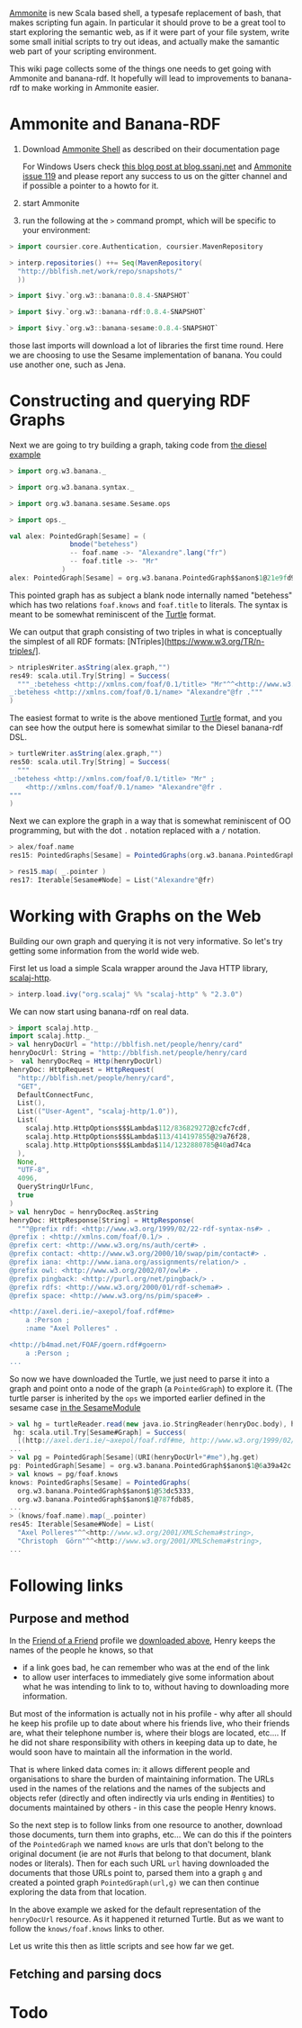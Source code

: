 [Ammonite](http://ammonite.io/) is new Scala based shell, a typesafe replacement of bash, that makes scripting fun again. In particular it should prove to be a great tool to start exploring the semantic web, as if it were part of your file system, write some small initial scripts to try out ideas, and actually make the samantic web part of your scripting environment.

 This wiki page collects some of the things one needs to get going with Ammonite and banana-rdf.  It hopefully will lead to improvements to banana-rdf to make working in Ammonite easier. 

# Ammonite and Banana-RDF

1) Download [Ammonite Shell](http://ammonite.io/#Ammonite-Shell) as described on their documentation page
  
   For Windows Users check [this blog post at blog.ssanj.net](http://blog.ssanj.net/posts/2016-02-24-running-ammonite-on-windows-with-conemu.html) and [Ammonite issue 119](https://github.com/lihaoyi/Ammonite/issues/119) and please report any success to us on the gitter channel and if possible a pointer to a howto for it.

2) start Ammonite 

3) run the following at the `>` command prompt, which will be
specific to your environment:

```scala
> import coursier.core.Authentication, coursier.MavenRepository

> interp.repositories() ++= Seq(MavenRepository(
  "http://bblfish.net/work/repo/snapshots/"
  ))

> import $ivy.`org.w3::banana:0.8.4-SNAPSHOT`

> import $ivy.`org.w3::banana-rdf:0.8.4-SNAPSHOT`

> import $ivy.`org.w3::banana-sesame:0.8.4-SNAPSHOT`

```

those last imports will download a lot of libraries the first time round. Here we are
choosing to use the Sesame implementation of banana. You could use another one, such as
Jena.

# Constructing and querying RDF Graphs

Next we are going to try building a graph, taking code from [the diesel example](https://github.com/banana-rdf/banana-rdf/blob/series/0.8.x/rdf-test-suite/shared/src/main/scala/org/w3/banana/diesel/DieselGraphConstructTest.scala) 

```scala
> import org.w3.banana._

> import org.w3.banana.syntax._

> import org.w3.banana.sesame.Sesame.ops

> import ops._

val alex: PointedGraph[Sesame] = (
               bnode("betehess")
               -- foaf.name ->- "Alexandre".lang("fr")
               -- foaf.title ->- "Mr"
             )
alex: PointedGraph[Sesame] = org.w3.banana.PointedGraph$$anon$1@21e9fd9e
```

This pointed graph has as subject a blank node internally named "betehess" which has 
two relations `foaf.knows` and `foaf.title` to literals. The syntax is meant
to be somewhat reminiscent of the [Turtle](https://www.w3.org/TR/turtle/) format.

We can output that graph consisting of two triples in what is conceptually
the simplest of all RDF formats: [NTriples](https://www.w3.org/TR/n-triples/].

```Scala
> ntriplesWriter.asString(alex.graph,"")
res49: scala.util.Try[String] = Success(
  """_:betehess <http://xmlns.com/foaf/0.1/title> "Mr"^^<http://www.w3.org/2001/XMLSchema#string> .
_:betehess <http://xmlns.com/foaf/0.1/name> "Alexandre"@fr ."""
)
```

The easiest format to write is the above mentioned [Turtle](https://www.w3.org/TR/turtle/) format,
and you can see how the output here is somewhat similar to the Diesel banana-rdf DSL.

```Scala
> turtleWriter.asString(alex.graph,"")
res50: scala.util.Try[String] = Success(
  """
_:betehess <http://xmlns.com/foaf/0.1/title> "Mr" ;
	<http://xmlns.com/foaf/0.1/name> "Alexandre"@fr .
"""
)
```

Next we can explore the graph in a way that is somewhat reminiscent of OO programming,
but with the dot `.` notation replaced with a `/` notation.

```Scala
> alex/foaf.name
res15: PointedGraphs[Sesame] = PointedGraphs(org.w3.banana.PointedGraph$$anon$1@432f1d0a)

> res15.map( _.pointer )
res17: Iterable[Sesame#Node] = List("Alexandre"@fr)
```

# Working with Graphs on the Web

Building our own graph and querying it is not very informative. 
So let's try getting some information from the world wide web.

First let us load a simple Scala wrapper around the Java HTTP library,
[scalaj-http](https://github.com/scalaj/scalaj-http).

```scala
> interp.load.ivy("org.scalaj" %% "scalaj-http" % "2.3.0")
```

We can now start using banana-rdf on real data.

```scala
> import scalaj.http._
import scalaj.http._
> val henryDocUrl = "http://bblfish.net/people/henry/card"
henryDocUrl: String = "http://bblfish.net/people/henry/card
>  val henryDocReq = Http(henryDocUrl)
henryDoc: HttpRequest = HttpRequest(
  "http://bblfish.net/people/henry/card",
  "GET",
  DefaultConnectFunc,
  List(),
  List(("User-Agent", "scalaj-http/1.0")),
  List(
    scalaj.http.HttpOptions$$$Lambda$112/836829272@2cfc7cdf,
    scalaj.http.HttpOptions$$$Lambda$113/414197855@29a76f28,
    scalaj.http.HttpOptions$$$Lambda$114/1232880785@40ad74ca
  ),
  None,
  "UTF-8",
  4096,
  QueryStringUrlFunc,
  true
)
> val henryDoc = henryDocReq.asString
henryDoc: HttpResponse[String] = HttpResponse(
  """@prefix rdf: <http://www.w3.org/1999/02/22-rdf-syntax-ns#> .
@prefix : <http://xmlns.com/foaf/0.1/> .
@prefix cert: <http://www.w3.org/ns/auth/cert#> .
@prefix contact: <http://www.w3.org/2000/10/swap/pim/contact#> .
@prefix iana: <http://www.iana.org/assignments/relation/> .
@prefix owl: <http://www.w3.org/2002/07/owl#> .
@prefix pingback: <http://purl.org/net/pingback/> .
@prefix rdfs: <http://www.w3.org/2000/01/rdf-schema#> .
@prefix space: <http://www.w3.org/ns/pim/space#> .

<http://axel.deri.ie/~axepol/foaf.rdf#me>
    a :Person ;
    :name "Axel Polleres" .

<http://b4mad.net/FOAF/goern.rdf#goern>
    a :Person ;
...
```

So now we have downloaded the Turtle, we just need to parse it into a graph and
point onto a node of the graph (a `PointedGraph`) to explore it. (The turtle parser 
is inherited by the `ops` we imported earlier defined in the sesame case
[in the SesameModule](https://github.com/banana-rdf/banana-rdf/blob/series/0.8.x/sesame/src/main/scala/org/w3/banana/sesame/SesameModule.scala)

```scala
> val hg = turtleReader.read(new java.io.StringReader(henryDoc.body), henryDocUrl)
 hg: scala.util.Try[Sesame#Graph] = Success(
  [(http://axel.deri.ie/~axepol/foaf.rdf#me, http://www.w3.org/1999/02/22-rdf-syntax-ns#type, http://xmlns.com/foaf/0.1/Person) [null], (http://axel.deri.ie/~axepol/foaf.rdf#me, http://xmlns.com/foaf/0.1/name, "Axel Polleres"^^<http://www.w3.org/2001/XMLSchema#string>) [null],
...
> val pg = PointedGraph[Sesame](URI(henryDocUrl+"#me"),hg.get)
pg: PointedGraph[Sesame] = org.w3.banana.PointedGraph$$anon$1@6a39a42c
> val knows = pg/foaf.knows
knows: PointedGraphs[Sesame] = PointedGraphs(
  org.w3.banana.PointedGraph$$anon$1@53dc5333,
  org.w3.banana.PointedGraph$$anon$1@787fdb85,
...
> (knows/foaf.name).map(_.pointer)
res45: Iterable[Sesame#Node] = List(
  "Axel Polleres"^^<http://www.w3.org/2001/XMLSchema#string>,
  "Christoph  Görn"^^<http://www.w3.org/2001/XMLSchema#string>,
...
```

# Following links 

## Purpose and method

In the [Friend of a Friend](http://xmlns.com/foaf/spec/) profile we [downloaded above](http://bblfish.net/people/henry/card), Henry keeps the names of the
people he knows, so that 
 * if a link goes bad, he can remember who was at the end of the link
 * to allow user interfaces to immediately give some information about what he was intending to link to
to, without having to downloading more information.

But most of the information is actually not in his profile - why after all should he keep his profile
up to date about where his friends live, who their friends are, what their telephone number is, 
where their blogs are located, etc.... If he did not share responsibility with others in keeping
data up to date, he would soon have to maintain all the information in the world. 

That is where linked data comes  in: it allows different people and organisations to share the burden of maintaining information. The URLs used in the names of the relations and the names
of the subjects and objects refer (directly and often indirectly via urls ending in #entities) to documents
maintained by others - in this case the people Henry knows. 

So the next step is to follow links from one resource to another, download those documents, turn them
into graphs, etc... We can do this if the pointers of the `PointedGraph` we named `knows` 
are urls that don't belong to the original  document (ie are not #urls that belong to that document, 
blank nodes or literals). Then for each such URL `url` having  downloaded the documents that those URLs point to, parsed them into a graph `g` and created a pointed graph `PointedGraph(url,g)` we can then continue
exploring the data from that location. 

In the above example we asked for the default representation of the `henryDocUrl` resource.
As it happened it returned Turtle. But as we want to follow the `knows/foaf.knows` links to other.

Let us write this then as little scripts and see how far we get.

## Fetching and parsing docs



# Todo

